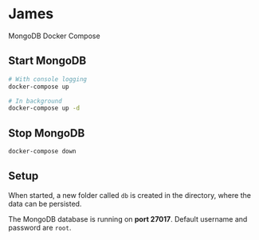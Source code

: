 # James
MongoDB Docker Compose

## Start MongoDB
```bash
# With console logging
docker-compose up

# In background
docker-compose up -d
```

## Stop MongoDB
```bash
docker-compose down
```

## Setup
When started, a new folder called `db` is created in the directory, where the data can be persisted.

The MongoDB database is running on **port 27017**. Default username and password are `root`.
